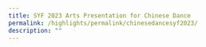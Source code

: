 ```yaml
---
title: SYF 2023 Arts Presentation for Chinese Dance
permalink: /highlights/permalink/chinesedancesyf2023/
description: ""
---
```

